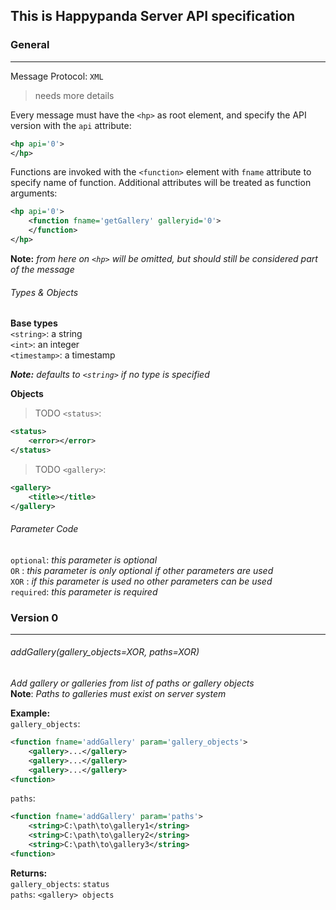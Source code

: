 ## This is Happypanda Server API specification
### General
----
Message Protocol: `XML`
> needs more details

Every message must have the `<hp>` as root element, and specify the API version with the `api` attribute:
```xml
<hp api='0'>
</hp>
```

Functions are invoked with the `<function>` element with `fname` attribute to specify name of function. Additional attributes will be treated as function arguments:
```xml
<hp api='0'>
    <function fname='getGallery' galleryid='0'>
    </function>
</hp>
```

**Note:** *from here on `<hp>` will be omitted, but should still be considered part of the message*

###### Types & Objects
**Base types**  
`<string>`: a string  
`<int>`: an integer  
`<timestamp>`: a timestamp  

***Note:*** *defaults to `<string>` if no type is specified*

**Objects**  
> TODO
`<status>`:
```xml
<status>
    <error></error>
</status>
```

> TODO
`<gallery>`:
```xml
<gallery>
    <title></title>
</gallery>
```

###### Parameter Code
`optional`: *this parameter is optional*  
`OR` : *this parameter is only optional if other parameters are used*  
`XOR` : *if this parameter is used no other parameters can be used*  
`required`: *this parameter is required*  

### Version 0
-----
###### addGallery(gallery_objects=XOR, paths=XOR)
*Add gallery or galleries from list of paths or gallery objects*  
**Note**: *Paths to galleries must exist on server system*

**Example:**  
`gallery_objects`:
```xml
<function fname='addGallery' param='gallery_objects'>
    <gallery>...</gallery>
    <gallery>...</gallery>
    <gallery>...</gallery>
<function>

```
`paths`:
```xml
<function fname='addGallery' param='paths'>
    <string>C:\path\to\gallery1</string>
    <string>C:\path\to\gallery2</string>
    <string>C:\path\to\gallery3</string>
<function>

```

**Returns:**  
`gallery_objects`: `status`  
`paths`: `<gallery> objects`


